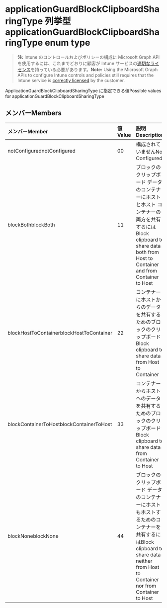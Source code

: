 # <a name="applicationguardblockclipboardsharingtype-enum-type"></a><span data-ttu-id="73667-101">applicationGuardBlockClipboardSharingType 列挙型</span><span class="sxs-lookup"><span data-stu-id="73667-101">applicationGuardBlockClipboardSharingType enum type</span></span>

> <span data-ttu-id="73667-102">**注:** Intune のコントロールおよびポリシーの構成に Microsoft Graph API を使用するには、これまでどおりに顧客が Intune サービスの[適切なライセンス](https://go.microsoft.com/fwlink/?linkid=839381)を持っている必要があります。</span><span class="sxs-lookup"><span data-stu-id="73667-102">**Note:** Using the Microsoft Graph APIs to configure Intune controls and policies still requires that the Intune service is [correctly licensed](https://go.microsoft.com/fwlink/?linkid=839381) by the customer.</span></span>

<span data-ttu-id="73667-103">ApplicationGuardBlockClipboardSharingType に指定できる値</span><span class="sxs-lookup"><span data-stu-id="73667-103">Possible values for applicationGuardBlockClipboardSharingType</span></span>
## <a name="members"></a><span data-ttu-id="73667-104">メンバー</span><span class="sxs-lookup"><span data-stu-id="73667-104">Members</span></span>
|<span data-ttu-id="73667-105">メンバー</span><span class="sxs-lookup"><span data-stu-id="73667-105">Member</span></span>|<span data-ttu-id="73667-106">値</span><span class="sxs-lookup"><span data-stu-id="73667-106">Value</span></span>|<span data-ttu-id="73667-107">説明</span><span class="sxs-lookup"><span data-stu-id="73667-107">Description</span></span>|
|:---|:---|:---|
|<span data-ttu-id="73667-108">notConfigured</span><span class="sxs-lookup"><span data-stu-id="73667-108">notConfigured</span></span>|<span data-ttu-id="73667-109">0</span><span class="sxs-lookup"><span data-stu-id="73667-109">0</span></span>|<span data-ttu-id="73667-110">構成されていません</span><span class="sxs-lookup"><span data-stu-id="73667-110">Not Configured</span></span>|
|<span data-ttu-id="73667-111">blockBoth</span><span class="sxs-lookup"><span data-stu-id="73667-111">blockBoth</span></span>|<span data-ttu-id="73667-112">1</span><span class="sxs-lookup"><span data-stu-id="73667-112">1</span></span>|<span data-ttu-id="73667-113">ブロックのクリップボード データのコンテナーにホストとホスト コンテナーの両方を共有するには</span><span class="sxs-lookup"><span data-stu-id="73667-113">Block clipboard to share data both from Host to Container and from Container to Host</span></span>|
|<span data-ttu-id="73667-114">blockHostToContainer</span><span class="sxs-lookup"><span data-stu-id="73667-114">blockHostToContainer</span></span>|<span data-ttu-id="73667-115">2</span><span class="sxs-lookup"><span data-stu-id="73667-115">2</span></span>|<span data-ttu-id="73667-116">コンテナーにホストからのデータを共有するためのブロックのクリップボード</span><span class="sxs-lookup"><span data-stu-id="73667-116">Block clipboard to share data from Host to Container</span></span>|
|<span data-ttu-id="73667-117">blockContainerToHost</span><span class="sxs-lookup"><span data-stu-id="73667-117">blockContainerToHost</span></span>|<span data-ttu-id="73667-118">3</span><span class="sxs-lookup"><span data-stu-id="73667-118">3</span></span>|<span data-ttu-id="73667-119">コンテナーからホストへのデータを共有するためのブロックのクリップボード</span><span class="sxs-lookup"><span data-stu-id="73667-119">Block clipboard to share data from Container to Host</span></span>|
|<span data-ttu-id="73667-120">blockNone</span><span class="sxs-lookup"><span data-stu-id="73667-120">blockNone</span></span>|<span data-ttu-id="73667-121">4</span><span class="sxs-lookup"><span data-stu-id="73667-121">4</span></span>|<span data-ttu-id="73667-122">ブロックのクリップボード データのコンテナーにホストもホストするためのコンテナーを共有するには</span><span class="sxs-lookup"><span data-stu-id="73667-122">Block clipboard to share data neither from Host to Container nor from Container to Host</span></span>|



